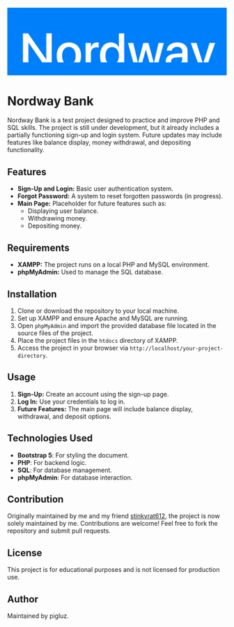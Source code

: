 ![Screenshot of Nordway Bank](src/logo.png)

# Nordway Bank

Nordway Bank is a test project designed to practice and improve PHP and SQL skills. The project is still under development, but it already includes a partially functioning sign-up and login system. Future updates may include features like balance display, money withdrawal, and depositing functionality.

## Features
- **Sign-Up and Login:** Basic user authentication system.
- **Forgot Password:** A system to reset forgotten passwords (in progress).
- **Main Page:** Placeholder for future features such as:
  - Displaying user balance.
  - Withdrawing money.
  - Depositing money.

## Requirements
- **XAMPP:** The project runs on a local PHP and MySQL environment.
- **phpMyAdmin:** Used to manage the SQL database.

## Installation
1. Clone or download the repository to your local machine.
2. Set up XAMPP and ensure Apache and MySQL are running.
3. Open `phpMyAdmin` and import the provided database file located in the source files of the project.
4. Place the project files in the `htdocs` directory of XAMPP.
5. Access the project in your browser via `http://localhost/your-project-directory`.

## Usage
1. **Sign-Up:** Create an account using the sign-up page.
2. **Log In:** Use your credentials to log in.
3. **Future Features:** The main page will include balance display, withdrawal, and deposit options.

## Technologies Used
- **Bootstrap 5**: For styling the document.
- **PHP**: For backend logic.
- **SQL**: For database management.
- **phpMyAdmin**: For database interaction.

## Contribution
Originally maintained by me and my friend [stinkyrat612](https://github.com/stinkyrat612), the project is now solely maintained by me. Contributions are welcome! Feel free to fork the repository and submit pull requests.

## License
This project is for educational purposes and is not licensed for production use.

## Author
Maintained by pigluz.

